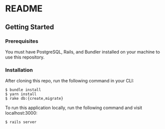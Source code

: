 # README

## Getting Started

### Prerequisites

You must have PostgreSQL, Rails, and Bundler installed on your machine to use this repository.

### Installation
After cloning this repo, run the following command in your CLI:
```
$ bundle install
$ yarn install
$ rake db:{create,migrate}
```

To run this application locally, run the following command and visit localhost:3000:
```
$ rails server
```
